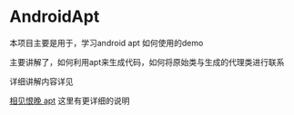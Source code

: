 # AndroidApt
本项目主要是用于，学习android apt 如何使用的demo

主要讲解了，如何利用apt来生成代码，如何将原始类与生成的代理类进行联系

详细讲解内容详见

[相见恨晚 apt](http://www.jianshu.com/p/1910762593be)
这里有更详细的说明
